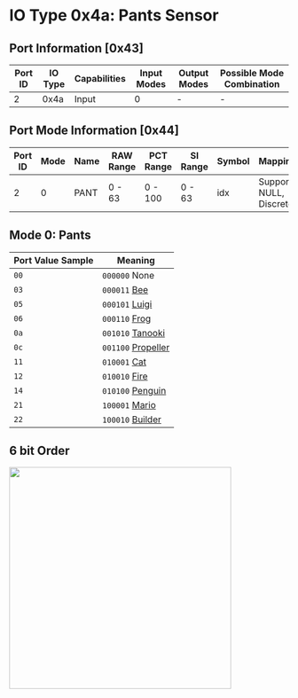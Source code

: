 # IO Type 0x4a: Pants Sensor

## Port Information [0x43]

| Port ID | IO Type | Capabilities | Input Modes | Output Modes | Possible Mode Combination |
| --- | --- | --- | --- | --- | --- |
| 2 | 0x4a | Input | 0 | - | - |

## Port Mode Information [0x44]

| Port ID | Mode | Name | RAW Range | PCT Range | SI Range | Symbol | Mapping | Value Format |
| --- | --- | --- | --- | --- | --- | --- | --- | --- |
| 2 | 0 | PANT | 0 - 63 | 0 - 100 | 0 - 63 | idx | Supports NULL, Discrete | 1 * 8 bit |

## Mode 0: Pants

| Port Value Sample | Meaning |
| --- | --- |
| `00` | `000000` None |
| `03` | `000011` [Bee](https://www.lego.com/en-us/product/bee-mario-power-up-pack-71393) |
| `05` | `000101` [Luigi](https://www.lego.com/en-us/product/adventures-with-luigi-starter-course-71387) |
| `06` | `000110` [Frog](https://www.lego.com/en-us/product/frog-mario-power-up-pack-71392) |
| `0a` | `001010` [Tanooki](https://www.lego.com/en-us/product/tanooki-mario-power-up-pack-71385) |
| `0c` | `001100` [Propeller](https://www.lego.com/en-us/product/propeller-mario-power-up-pack-71371) |
| `11` | `010001` [Cat](https://www.lego.com/en-us/product/cat-mario-power-up-pack-71372) |
| `12` | `010010` [Fire](https://www.lego.com/en-us/product/fire-mario-power-up-pack-71370) |
| `14` | `010100` [Penguin](https://www.lego.com/en-us/product/penguin-mario-power-up-pack-71384) |
| `21` | `100001` [Mario](https://www.lego.com/en-us/product/adventures-with-mario-starter-course-71360) |
| `22` | `100010` [Builder](https://www.lego.com/en-us/product/builder-mario-power-up-pack-71373) |

## 6 bit Order

<img src="Images/pants-code.jpg" width="400" />
